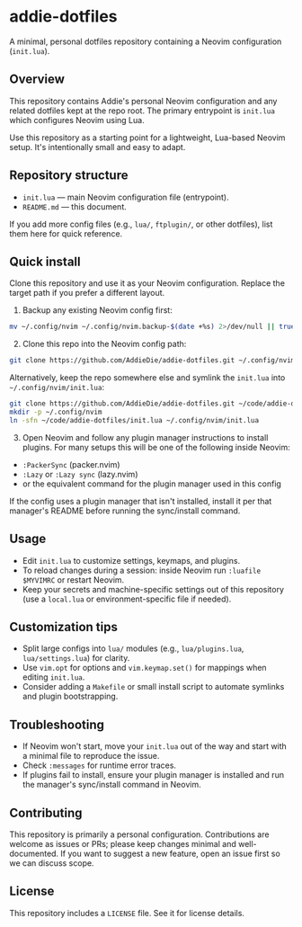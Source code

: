 # addie-dotfiles

A minimal, personal dotfiles repository containing a Neovim configuration (`init.lua`).

## Overview

This repository contains Addie's personal Neovim configuration and any related dotfiles kept at the repo root. The primary entrypoint is `init.lua` which configures Neovim using Lua.

Use this repository as a starting point for a lightweight, Lua-based Neovim setup. It's intentionally small and easy to adapt.

## Repository structure

- `init.lua` — main Neovim configuration file (entrypoint).
- `README.md` — this document.

If you add more config files (e.g., `lua/`, `ftplugin/`, or other dotfiles), list them here for quick reference.

## Quick install

Clone this repository and use it as your Neovim configuration. Replace the target path if you prefer a different layout.

1) Backup any existing Neovim config first:

```bash
mv ~/.config/nvim ~/.config/nvim.backup-$(date +%s) 2>/dev/null || true
```

2) Clone this repo into the Neovim config path:

```bash
git clone https://github.com/AddieDie/addie-dotfiles.git ~/.config/nvim
```

Alternatively, keep the repo somewhere else and symlink the `init.lua` into `~/.config/nvim/init.lua`:

```bash
git clone https://github.com/AddieDie/addie-dotfiles.git ~/code/addie-dotfiles
mkdir -p ~/.config/nvim
ln -sfn ~/code/addie-dotfiles/init.lua ~/.config/nvim/init.lua
```

3) Open Neovim and follow any plugin manager instructions to install plugins. For many setups this will be one of the following inside Neovim:

- `:PackerSync` (packer.nvim)
- `:Lazy` or `:Lazy sync` (lazy.nvim)
- or the equivalent command for the plugin manager used in this config

If the config uses a plugin manager that isn't installed, install it per that manager's README before running the sync/install command.

## Usage

- Edit `init.lua` to customize settings, keymaps, and plugins.
- To reload changes during a session: inside Neovim run `:luafile $MYVIMRC` or restart Neovim.
- Keep your secrets and machine-specific settings out of this repository (use a `local.lua` or environment-specific file if needed).

## Customization tips

- Split large configs into `lua/` modules (e.g., `lua/plugins.lua`, `lua/settings.lua`) for clarity.
- Use `vim.opt` for options and `vim.keymap.set()` for mappings when editing `init.lua`.
- Consider adding a `Makefile` or small install script to automate symlinks and plugin bootstrapping.

## Troubleshooting

- If Neovim won't start, move your `init.lua` out of the way and start with a minimal file to reproduce the issue.
- Check `:messages` for runtime error traces.
- If plugins fail to install, ensure your plugin manager is installed and run the manager's sync/install command in Neovim.

## Contributing

This repository is primarily a personal configuration. Contributions are welcome as issues or PRs; please keep changes minimal and well-documented. If you want to suggest a new feature, open an issue first so we can discuss scope.

## License

This repository includes a `LICENSE` file. See it for license details.

